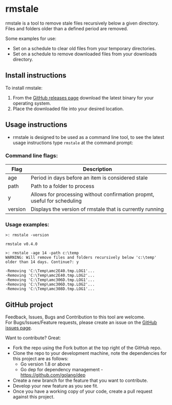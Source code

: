 # rmstale

rmstale is a tool to remove stale files recursively below a given directory.  
Files and folders older than a defined period are removed.

Some examples for use:  
* Set on a schedule to clear old files from your temporary directories.
* Set on a schedule to remove downloaded files from your downloads directory.

## Install instructions

To install rmstale:  
1. From the [GitHub releases page](https://github.com/danstis/rmstale/releases) download the latest binary for your operating system.
1. Place the downloaded file into your desired location.

## Usage instructions

* rmstale is designed to be used as a command line tool, to see the latest usage instructions type `rmstale` at the command prompt:

### Command line flags:

| Flag | Description |
| -- | -- |
| age | Period in days before an item is considered stale |
| path | Path to a folder to process |
| y | Allows for processing without confirmation propmt, useful for scheduling |
| version | Displays the version of rmstale that is currently running |

### Usage examples:

```
>: rmstale -version

rmstale v0.4.0
```

```
>: rmstale -age 14 -path c:\temp
WARNING: Will remove files and folders recursively below 'c:\temp' older than 14 days. Continue?: y

-Removing 'C:\Temp\amc2E40.tmp.LOG1'...
-Removing 'C:\Temp\amc2E40.tmp.LOG2'...
-Removing 'C:\Temp\amc306D.tmp.LOG1'...
-Removing 'C:\Temp\amc306D.tmp.LOG2'...
-Removing 'C:\Temp\amc308D.tmp.LOG1'...
```

## GitHub project

Feedback, Issues, Bugs and Contribution to this tool are welcome.  
For Bugs/Issues/Feature requests, please create an issue on the [GitHub issues page](https://github.com/danstis/rmstale/issues). 

Want to contribute? Great: 
* Fork the repo using the Fork button at the top right of the GitHub repo.
* Clone the repo to your development machine, note the dependencies for this project are as follows:
	* Go version 1.8 or above
	* Go dep for dependency management - https://github.com/golang/dep
* Create a new branch for the feature that you want to contribute.
* Develop your new feature as you see fit.
* Once you have a working copy of your code, create a pull request against this project.
